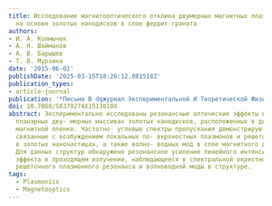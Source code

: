 ```yaml
---
title: Исследование магнитооптического отклика двумерных магнитных плазмонных структур
  на основе золотых нанодисков в слое феррит-граната
authors:
- И. А. Колмычек
- А. Н. Шайманов
- А. В. Барышев
- Т. В. Мурзина
date: '2015-06-01'
publishDate: '2025-03-15T18:26:12.081518Z'
publication_types:
- article-journal
publication: '*Письма В dqжурнал Экспериментальной И Теоретической Физикиdq*'
doi: 10.7868/S0370274X1513010X
abstract: Экспериментально исследованы резонансные оптические эффекты в упорядоченных
  планарных дву- мерных массивах золотых нанодисков, расположенных в диэлектрической
  магнитной пленке. Частотно- угловые спектры пропускания демонстрируют особенности,
  связанные с возбуждением локальных по- верхностных плазмонов и решеточных плазмон-поляритонов
  в золотых наночастицах, а также волно- водных мод в слое магнитного диэлектрика.
  Для данных структур обнаружено резонансное усиление линейного интенсивностного магнитооптического
  эффекта в проходящем излучении, наблюдающееся в спектральной окрестности возбуждения
  решеточного плазмонного резонанса и волноводной моды в структуре.
tags:
  - Plasmonics
  - Magnetooptics
---
```


